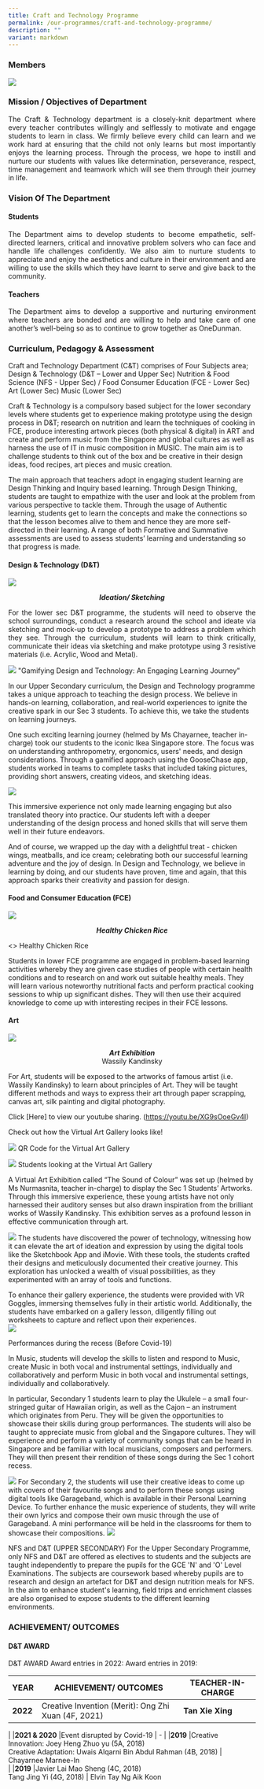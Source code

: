 ```yaml
---
title: Craft and Technology Programme
permalink: /our-programmes/craft-and-technology-programme/
description: ""
variant: markdown
---
```

### Members
![](/images/Department%20Photos/Craft%20&amp;%20Tech/insert_Pic1__1_.jpeg)
### Mission / Objectives of Department
  <p style="text-align: justify;">The Craft &amp; Technology department is a closely-knit department where every teacher contributes willingly and selflessly to motivate and engage students to learn in class. We firmly believe every child can learn and we work hard at ensuring that the child not only learns but most importantly enjoys the learning process. Through the process, we hope to instill and nurture our students with values like determination, perseverance, respect, time management and teamwork which will see them through their journey in life.</p>

### Vision Of The Department

#### Students
<p style="text-align: justify;">The Department aims to develop students to become empathetic, self-directed learners, critical and innovative problem solvers who can face and handle life challenges confidently. We also aim to nurture students to appreciate and enjoy the aesthetics and culture in their environment and are willing to use the skills which they have learnt to serve and give back to the community. 
</p>

#### Teachers
<p style="text-align: justify;">The Department aims to develop a supportive and nurturing environment where teachers are bonded and are willing to help and take care of one another’s well-being so as to continue to grow together as OneDunman.
</p>

### Curriculum, Pedagogy &amp; Assessment

Craft and Technology Department (C&amp;T) comprises of Four Subjects area; 
Design &amp; Technology (D&amp;T – Lower and Upper Sec) 
Nutrition &amp; Food Science (NFS - Upper Sec) / Food Consumer Education (FCE - Lower Sec)
Art (Lower Sec) 
Music (Lower Sec)

Craft &amp; Technology is a compulsory based subject for the lower secondary levels where students get to experience making prototype using the design process in D&amp;T; research on nutrition and learn the techniques of cooking in FCE, produce interesting artwork pieces (both physical &amp; digital) in ART and create and perform music from the Singapore and global cultures as well as harness the use of IT in music composition in MUSIC. The main aim is to challenge students to think out of the box and be creative in their design ideas, food recipes, art pieces and music creation. 

The main approach that teachers adopt in engaging student learning are Design Thinking and Inquiry based learning. Through Design Thinking, students are taught to empathize with the user and look at the problem from various perspective to tackle them. Through the usage of Authentic learning, students get to learn the concepts and make the connections so that the lesson becomes alive to them and hence they are more self-directed in their learning. A range of both Formative and Summative assessments are used to assess students’ learning and understanding so that progress is made. 
<p></p>

#### Design &amp; Technology (D&amp;T)
![](/images/Department%20Photos/Craft%20&amp;%20Tech/Insert_Pic2__1_.jpeg)
<p style="text-align: center;"><b><i>Ideation/ Sketching</i></b></p>

<p style="text-align: justify;">For the lower sec D&amp;T programme, the students will need to observe the school surroundings, conduct a research around the school and ideate via sketching and mock-up to develop a prototype to address a problem which they see. Through the curriculum, students will learn to think critically, communicate their ideas via sketching and make prototype using 3 resistive materials (i.e. Acrylic, Wood and Metal). 
 
![](/images/Department%20Photos/Craft%20&amp;%20Tech/insert_Pic3__1_.jpeg)
"Gamifying Design and Technology: An Engaging Learning Journey"

In our Upper Secondary curriculum, the Design and Technology programme takes a unique approach to teaching the design process. We believe in hands-on learning, collaboration, and real-world experiences to ignite the creative spark in our Sec 3 students. To achieve this, we take the students on learning journeys.

One such exciting learning journey (helmed by Ms Chayarnee, teacher in-charge) took our students to the iconic Ikea Singapore store. The focus was on understanding anthropometry, ergonomics, users' needs, and design considerations. Through a gamified approach using the GooseChase app, students worked in teams to complete tasks that included taking pictures, providing short answers, creating videos, and sketching ideas.
	
![](/images/Department%20Photos/Craft%20&amp;%20Tech/insert_Pic4__1_.jpeg)

This immersive experience not only made learning engaging but also translated theory into practice. Our students left with a deeper understanding of the design process and honed skills that will serve them well in their future endeavors.

And of course, we wrapped up the day with a delightful treat - chicken wings, meatballs, and ice cream; celebrating both our successful learning adventure and the joy of design. In Design and Technology, we believe in learning by doing, and our students have proven, time and again, that this approach sparks their creativity and passion for design.

#### Food and Consumer Education (FCE)
![](/images/Department%20Photos/Craft%20&amp;%20Tech/Insert%20pic_file3.jpeg)
</p><p style="text-align: center;"><b><i>Healthy Chicken Rice</i></b></p>

<p style="text-align: justify;">&lt;&gt;
Healthy Chicken Rice

Students in lower FCE programme are engaged in problem-based learning activities whereby they are given case studies of people with certain health conditions and to research on and work out suitable healthy meals. They will learn various noteworthy nutritional facts and perform practical cooking 
sessions to whip up significant dishes. They will then use their acquired knowledge to come up with interesting recipes in their FCE lessons. </p>

#### Art
 ![](/images/Department%20Photos/Craft%20&amp;%20Tech/insert_Pic6__1_.JPG)
<p style="text-align: center;"><b><i>Art Exhibition</i></b><br>Wassily Kandinsky</p>

For Art, students will be exposed to the artworks of famous artist (i.e. Wassily Kandinsky) to learn about principles of Art. They will be taught different methods and ways to express their art through paper scrapping, canvas art, silk painting and digital photography.

Click [Here] to view our youtube sharing. (https://youtu.be/XG9sOoeGv4I)

Check out how the Virtual Art Gallery looks like!

![](/images/Department%20Photos/Craft%20&amp;%20Tech/insert_QRcode__1_.png)
QR Code for the Virtual Art Gallery

![](/images/Department%20Photos/Craft%20&amp;%20Tech/insert_Pic7__1_.jpeg)
Students looking at the Virtual Art Gallery

A Virtual Art Exhibition called “The Sound of Colour” was set up (helmed by Ms Nurmasnita, teacher in-charge) to display the Sec 1 Students’ Artworks. Through this immersive experience, these young artists have not only harnessed their auditory senses but also drawn inspiration from the brilliant works of Wassily Kandinsky. This exhibition serves as a profound lesson in effective communication through art.

![](/images/Department%20Photos/Craft%20&amp;%20Tech/insert_Pic8__1_.jpeg)
The students have discovered the power of technology, witnessing how it can elevate the art of ideation and expression by using the digital tools like the Sketchbook App and iMovie. With these tools, the students crafted their designs and meticulously documented their creative journey. This exploration has unlocked a wealth of visual possibilities, as they experimented with an array of tools and functions.

To enhance their gallery experience, the students were provided with VR Goggles, immersing themselves fully in their artistic world. Additionally, the students have embarked on a gallery lesson, diligently filling out worksheets to capture and reflect upon their experiences.<br>
![](/images/Department%20Photos/Craft%20&amp;%20Tech/Insert%20pic_file6.png)

Performances during the recess (Before Covid-19)

In Music, students will develop the skills to listen and respond to Music, create Music in both vocal and instrumental settings, individually and collaboratively and perform Music in both vocal and instrumental settings, individually and collaboratively.

In particular, Secondary 1 students learn to play the Ukulele – a small four-stringed guitar of Hawaiian origin, as well as the Cajon – an instrument which originates from Peru. They will be given the opportunities to showcase their skills during group performances. The students will also be taught to appreciate music from global and the Singapore cultures. They will experience and perform a variety of community songs that can be heard in Singapore and be familiar with local musicians, composers and performers. They will then present their rendition of these songs during the Sec 1 cohort recess. 


![](/images/Department%20Photos/Craft%20&amp;%20Tech/insert_Pic10a__1_.png)
For Secondary 2, the students will use their creative ideas to come up with covers of their favourite songs and to perform these songs using digital tools like Garageband, which is available in their Personal Learning Device. To further enhance the music experience of students, they will write their own lyrics and compose their own music through the use of Garageband. A mini performance will be held in the classrooms for them to showcase their compositions.
![](/images/Department%20Photos/Craft%20&amp;%20Tech/insert_Pic10b__1_.png)

NFS and D&amp;T (UPPER SECONDARY)
For the Upper Secondary Programme, only NFS and D&amp;T are offered as electives to students and the subjects are taught independently to prepare the pupils for the GCE 'N' and 'O' Level Examinations. The subjects are coursework based whereby pupils are to research and design an artefact for D&amp;T and design nutrition meals for NFS. In the aim to enhance student's learning, field trips and enrichment classes are also organised to expose students to the different learning environments.

### ACHIEVEMENT/ OUTCOMES

#### D&amp;T AWARD
D&amp;T AWARD
Award entries in 2022:
Award entries in 2019:


| YEAR | ACHIEVEMENT/ OUTCOMES | TEACHER-IN-CHARGE |
| -------- | -------- | -------- |
| **2022**   |Creative Invention (Merit): Ong Zhi Xuan (4F, 2021)    | **Tan Xie Xing**   |
|
|**2021 &amp; 2020**   |Event disrupted by Covid-19  | -
|
|**2019**  |Creative Innovation: Joey Heng Zhuo yu (5A, 2018) <br> Creative Adaptation: Uwais Alqarni Bin Abdul Rahman (4B, 2018) |  Chayarnee Marnee-In  
|
|**2019**  |Javier Lai Mao Sheng (4C, 2018) <br>Tang Jing Yi (4G, 2018)  | Elvin Tay&nbsp;Ng Aik Koon